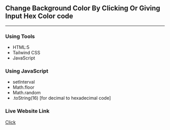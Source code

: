## Change Background Color By Clicking Or Giving Input Hex Color code
****

### Using Tools
* HTML:5
* Tailwind CSS
* JavaScript

### Using JavaScript
* setInterval
* Math.floor
* Math.random
* .toString(16) [for decimal to hexadecimal code]

### Live Website Link
<a href="https://rejoyanislam.github.io/change-backgroundColorByClicking-and-code-copy/">Click</a>